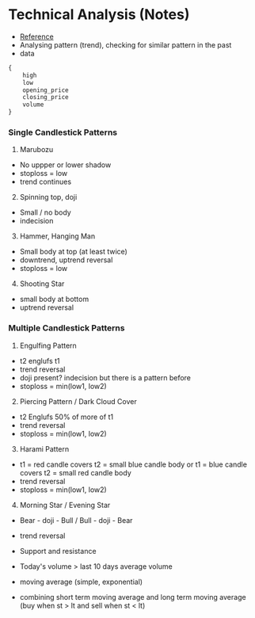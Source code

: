 # Technical Analysis (Notes)
* [Reference](https://zerodha.com/varsity/module/technical-analysis/)
* Analysing pattern (trend), checking for similar pattern in the past
* data
```Python
{
    high
    low
    opening_price
    closing_price
    volume
}
```
### Single Candlestick Patterns
1. Marubozu
* No uppper or lower shadow
* stoploss = low
* trend continues

2. Spinning top,  doji
* Small / no body
* indecision

3. Hammer, Hanging Man
* Small body at top (at least twice)
* downtrend, uptrend reversal
* stoploss = low

4. Shooting Star
* small body at bottom
* uptrend reversal

### Multiple Candlestick Patterns
1. Engulfing Pattern
* t2 englufs t1
* trend reversal
* doji present? indecision but there is a pattern before
* stoploss = min(low1, low2)

2. Piercing Pattern / Dark Cloud Cover
* t2 Englufs 50% of more of t1
* trend reversal
* stoploss = min(low1, low2)

3. Harami Pattern
* t1 = red candle covers t2 = small blue candle body or t1 = blue candle covers t2 = small red candle body
* trend reversal
* stoploss = min(low1, low2)

4. Morning Star / Evening Star
* Bear - doji - Bull / Bull - doji - Bear
* trend reversal

* Support and resistance
* Today's volume > last 10 days average volume
* moving average (simple, exponential)
* combining short term moving average and long term moving average (buy when st > lt and sell when st < lt)